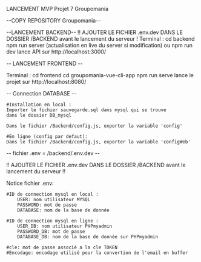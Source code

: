 LANCEMENT MVP Projet 7 Groupomania

--COPY REPOSITORY Groupomania--

--LANCEMENT BACKEND--
!! AJOUTER LE FICHIER .env.dev DANS LE DOSSIER /BACKEND avant le lancement du serveur !
Terminal : 
        cd backend 
        npm run server (actualisation en live du server si modification) 
        ou npm run dev
lance API sur http://localhost:3000/

-- LANCEMENT FRONTEND --

Terminal : 
        cd frontend
        cd groupomania-vue-cli-app
        npm run serve
        lance le projet sur http://localhost:8080/

-- Connection DATABASE --

    #Installation en local : 
    Importer le fichier sauvegarde.sql dans mysql qui se trouve
    dans le dossier DB_mysql

    Dans le fichier /Backend/config.js, exporter la variable 'config'

    #En ligne (config par defaut):
    Dans le fichier /Backend/config.js, exporter la variable 'configWeb'

-- fichier .env = /backend/.env.dev --

!! AJOUTER LE FICHIER .env.dev DANS LE DOSSIER /BACKEND avant le lancement du serveur !!

Notice fichier .env:

    #ID de connection mysql en local :
        USER: nom utilisateur MYSQL
        PASSWORD: mot de passe
        DATABASE: nom de la base de donnée

    #ID de connection mysql en ligne :
        USER_DB: nom utilisateur PHPmyadmin
        PASSWORD_DB: mot de passe
        DATABASE_DB: nom de la base de donnée sur PHPmyadmin

    #cle: mot de passe associé a la cle TOKEN
    #Encodage: encodage utilisé pour la convertion de l'email en buffer
